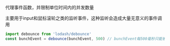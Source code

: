 代理事件函数，并限制单位时间内的并发数量

主要用于input和鼠标滚轮之类的监听事件，这种监听会造成大量无意义的事件调用
``` js
import debounce from 'lodash/debounce'
const bunchEvent = debounce(bunchEvent, 500) // bunchEvent每500毫秒只能被触发一次
```
